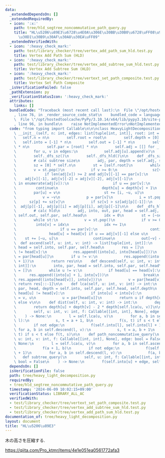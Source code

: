 ```yaml
---
data:
  _extendedDependsOn: []
  _extendedRequiredBy:
  - icon: ':x:'
    path: tree/hld_segtree_noncommutative_path_query.py
    title: "HL\u5206\u89E3\u6728\u4E0A\u306E\u30BB\u30B0\u6728\uFF08\u975E\u53EF\u63DB\
      \u30D1\u30B9\u30AF\u30A8\u30EA\uFF09"
  _extendedVerifiedWith:
  - icon: ':heavy_check_mark:'
    path: test/library_checker/tree/vertex_add_path_sum_hld.test.py
    title: Vertex Add Path Sum (HLD)
  - icon: ':heavy_check_mark:'
    path: test/library_checker/tree/vertex_add_subtree_sum_hld.test.py
    title: Vertex Add Subtree Sum (HLD)
  - icon: ':heavy_check_mark:'
    path: test/library_checker/tree/vertext_set_path_composite.test.py
    title: Vertex Set Path Composite
  _isVerificationFailed: false
  _pathExtension: py
  _verificationStatusIcon: ':heavy_check_mark:'
  attributes:
    links: []
  bundledCode: "Traceback (most recent call last):\n  File \"/opt/hostedtoolcache/PyPy/3.10.14/x64/lib/pypy3.10/site-packages/onlinejudge_verify/documentation/build.py\"\
    , line 76, in _render_source_code_stat\n    bundled_code = language.bundle(\n\
    \  File \"/opt/hostedtoolcache/PyPy/3.10.14/x64/lib/pypy3.10/site-packages/onlinejudge_verify/languages/python.py\"\
    , line 96, in bundle\n    raise NotImplementedError\nNotImplementedError\n"
  code: "from typing import Callable\n\n\nclass HeavyLightDecomposition:\n    def\
    \ __init__(self, n: int, edges: list[tuple[int, int]], root: int = 0):\n     \
    \   self.n = n\n        self.root = root\n        self.depth = [0] * n\n     \
    \   self.into = [-1] * n\n        self.out = [-1] * n\n        self.head = [root]\
    \ * n\n        self.par = [root] * n\n        self.adj = [[] for _ in range(n)]\n\
    \        for u, v in edges:\n            self.adj[u].append(v)\n            self.adj[v].append(u)\n\
    \        self._dfs_sz()\n        self._dfs_hld()\n\n    def _dfs_sz(self) -> None:\n\
    \        # calc subtree size\n        adj, par, depth = self.adj, self.par, self.depth\n\
    \        sz = [0] * self.n\n        st = [self.root]\n        while st:\n    \
    \        v = st.pop()\n            if v >= 0:\n                sz[v] = 1\n   \
    \             if len(adj[v]) >= 2 and adj[v][-1] == par[v]:\n                \
    \    adj[v][-1], adj[v][-2] = adj[v][-2], adj[v][-1]\n                for i, u\
    \ in enumerate(adj[v]):\n                    if u == par[v]:\n               \
    \         continue\n                    depth[u] = depth[v] + 1\n            \
    \        par[u] = v\n                    st += [i, ~u, u]\n                continue\n\
    \            v = ~v\n            p = par[v]\n            i = st.pop()\n      \
    \      sz[p] += sz[v]\n            if sz[v] > sz[adj[p][-1]]:\n              \
    \  adj[p][-1], adj[p][i] = adj[p][i], adj[p][-1]\n\n    def _dfs_hld(self):\n\
    \        # calc hld\n        adj, into, out, par, head = self.adj, self.into,\
    \ self.out, self.par, self.head\n        idx = 0\n        st = [~self.root, self.root]\n\
    \        while st:\n            v = st.pop()\n            if v >= 0:\n       \
    \         into[v] = idx\n                idx += 1\n                for u in adj[v]:\n\
    \                    if u == par[v]:\n                        continue\n     \
    \               head[u] = head[v] if u == adj[v][-1] else u\n                \
    \    st += [~u, u]\n                continue\n            out[~v] = idx\n\n  \
    \  def ascend(self, u: int, v: int) -> list[tuple[int, int]]:\n        into, par,\
    \ head = self.into, self.par, self.head\n        res = []\n        while head[u]\
    \ != head[v]:\n            res.append((into[u], into[head[u]]))\n            u\
    \ = par[head[u]]\n        if u != v:\n            res.append((into[u], into[v]\
    \ + 1))\n        return res\n\n    def descend(self, u: int, v: int) -> list[tuple[int,\
    \ int]]:\n        into, par, head = self.into, self.par, self.head\n        res\
    \ = []\n        while u != v:\n            if head[u] == head[v]:\n          \
    \      res.append((into[u] + 1, into[v]))\n                break\n           \
    \ res.append((into[head[v]], into[v]))\n            v = par[head[v]]\n       \
    \ return res[::-1]\n\n    def lca(self, u: int, v: int) -> int:\n        into,\
    \ par, head, depth = self.into, self.par, self.head, self.depth\n        while\
    \ head[u] != head[v]:\n            if into[u] < into[v]:\n                u, v\
    \ = v, u\n            u = par[head[u]]\n        return u if depth[u] < depth[v]\
    \ else v\n\n    def dist(self, u: int, v: int) -> int:\n        depth = self.depth\n\
    \        return depth[u] + depth[v] - 2 * depth[self.lca(u, v)]\n\n    def path_query(\n\
    \        self, u: int, v: int, f: Callable[[int, int], None], edge: bool = False\n\
    \    ) -> None:\n        l = self.lca(u, v)\n        for a, b in self.ascend(u,\
    \ l):\n            s, t = a + 1, b\n            f(s, t) if s < t else f(t, s)\n\
    \        if not edge:\n            f(self.into[l], self.into[l] + 1)\n       \
    \ for a, b in self.descend(l, v):\n            s, t = a, b + 1\n            f(s,\
    \ t) if s < t else f(t, s)\n\n    def path_noncommutative_query(\n        self,\
    \ u: int, v: int, f: Callable[[int, int], None], edge: bool = False\n    ) ->\
    \ None:\n        l = self.lca(u, v)\n        for a, b in self.ascend(u, l):\n\
    \            f(a + 1, b)\n        if not edge:\n            f(self.into[l], self.into[l]\
    \ + 1)\n        for a, b in self.descend(l, v):\n            f(a, b + 1)\n\n \
    \   def subtree_query(\n        self, u: int, f: Callable[[int, int], None], edge:\
    \ bool = False\n    ) -> None:\n        f(self.into[u] + edge, self.out[u])\n"
  dependsOn: []
  isVerificationFile: false
  path: tree/heavy_light_decomposition.py
  requiredBy:
  - tree/hld_segtree_noncommutative_path_query.py
  timestamp: '2024-06-09 10:02:15+09:00'
  verificationStatus: LIBRARY_ALL_AC
  verifiedWith:
  - test/library_checker/tree/vertext_set_path_composite.test.py
  - test/library_checker/tree/vertex_add_subtree_sum_hld.test.py
  - test/library_checker/tree/vertex_add_path_sum_hld.test.py
documentation_of: tree/heavy_light_decomposition.py
layout: document
title: "HL\u5206\u89E3"
---
```


木の高さを圧縮する.

https://qiita.com/Pro_ktmr/items/4e1e051ea0561772afa3


